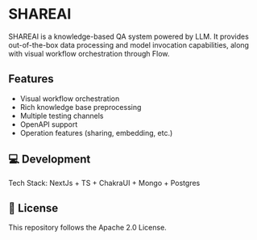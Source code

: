 
# SHAREAI

SHAREAI is a knowledge-based QA system powered by LLM. It provides out-of-the-box data processing and model invocation capabilities, along with visual workflow orchestration through Flow.

## Features

- Visual workflow orchestration
- Rich knowledge base preprocessing
- Multiple testing channels
- OpenAPI support
- Operation features (sharing, embedding, etc.)

## 💻 Development

Tech Stack: NextJs + TS + ChakraUI + Mongo + Postgres

## 📄 License

This repository follows the Apache 2.0 License.
